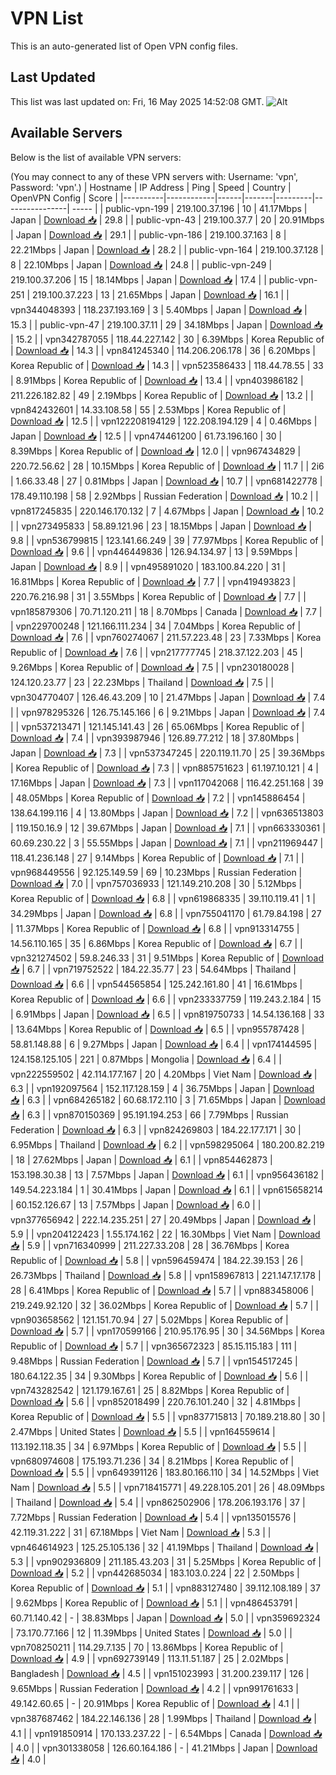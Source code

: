 # VPN List

This is an auto-generated list of Open VPN config files.

## Last Updated

This list was last updated on: Fri, 16 May 2025 14:52:08 GMT.
![Alt](https://repobeats.axiom.co/api/embed/186b98318ef1479477931607c1ad7d823f12451f.svg "Repobeats analytics image")

## Available Servers

Below is the list of available VPN servers:

(You may connect to any of these VPN servers with: Username: 'vpn', Password: 'vpn'.)
| Hostname | IP Address | Ping | Speed | Country | OpenVPN Config | Score |
|----------|------------|------|-------|---------|----------------| ----- |
| public-vpn-199 | 219.100.37.196 | 10 | 41.17Mbps | Japan | [Download 📥](./configs/server_0_JP.ovpn) | 29.8 |
| public-vpn-43 | 219.100.37.7 | 20 | 20.91Mbps | Japan | [Download 📥](./configs/server_1_JP.ovpn) | 29.1 |
| public-vpn-186 | 219.100.37.163 | 8 | 22.21Mbps | Japan | [Download 📥](./configs/server_2_JP.ovpn) | 28.2 |
| public-vpn-164 | 219.100.37.128 | 8 | 22.10Mbps | Japan | [Download 📥](./configs/server_3_JP.ovpn) | 24.8 |
| public-vpn-249 | 219.100.37.206 | 15 | 18.14Mbps | Japan | [Download 📥](./configs/server_4_JP.ovpn) | 17.4 |
| public-vpn-251 | 219.100.37.223 | 13 | 21.65Mbps | Japan | [Download 📥](./configs/server_5_JP.ovpn) | 16.1 |
| vpn344048393 | 118.237.193.169 | 3 | 5.40Mbps | Japan | [Download 📥](./configs/server_6_JP.ovpn) | 15.3 |
| public-vpn-47 | 219.100.37.11 | 29 | 34.18Mbps | Japan | [Download 📥](./configs/server_7_JP.ovpn) | 15.2 |
| vpn342787055 | 118.44.227.142 | 30 | 6.39Mbps | Korea Republic of | [Download 📥](./configs/server_8_KR.ovpn) | 14.3 |
| vpn841245340 | 114.206.206.178 | 36 | 6.20Mbps | Korea Republic of | [Download 📥](./configs/server_9_KR.ovpn) | 14.3 |
| vpn523586433 | 118.44.78.55 | 33 | 8.91Mbps | Korea Republic of | [Download 📥](./configs/server_10_KR.ovpn) | 13.4 |
| vpn403986182 | 211.226.182.82 | 49 | 2.19Mbps | Korea Republic of | [Download 📥](./configs/server_11_KR.ovpn) | 13.2 |
| vpn842432601 | 14.33.108.58 | 55 | 2.53Mbps | Korea Republic of | [Download 📥](./configs/server_12_KR.ovpn) | 12.5 |
| vpn122208194129 | 122.208.194.129 | 4 | 0.46Mbps | Japan | [Download 📥](./configs/server_13_JP.ovpn) | 12.5 |
| vpn474461200 | 61.73.196.160 | 30 | 8.39Mbps | Korea Republic of | [Download 📥](./configs/server_14_KR.ovpn) | 12.0 |
| vpn967434829 | 220.72.56.62 | 28 | 10.15Mbps | Korea Republic of | [Download 📥](./configs/server_15_KR.ovpn) | 11.7 |
| 2i6 | 1.66.33.48 | 27 | 0.81Mbps | Japan | [Download 📥](./configs/server_16_JP.ovpn) | 10.7 |
| vpn681422778 | 178.49.110.198 | 58 | 2.92Mbps | Russian Federation | [Download 📥](./configs/server_17_RU.ovpn) | 10.2 |
| vpn817245835 | 220.146.170.132 | 7 | 4.67Mbps | Japan | [Download 📥](./configs/server_18_JP.ovpn) | 10.2 |
| vpn273495833 | 58.89.121.96 | 23 | 18.15Mbps | Japan | [Download 📥](./configs/server_19_JP.ovpn) | 9.8 |
| vpn536799815 | 123.141.66.249 | 39 | 77.97Mbps | Korea Republic of | [Download 📥](./configs/server_20_KR.ovpn) | 9.6 |
| vpn446449836 | 126.94.134.97 | 13 | 9.59Mbps | Japan | [Download 📥](./configs/server_21_JP.ovpn) | 8.9 |
| vpn495891020 | 183.100.84.220 | 31 | 16.81Mbps | Korea Republic of | [Download 📥](./configs/server_22_KR.ovpn) | 7.7 |
| vpn419493823 | 220.76.216.98 | 31 | 3.55Mbps | Korea Republic of | [Download 📥](./configs/server_23_KR.ovpn) | 7.7 |
| vpn185879306 | 70.71.120.211 | 18 | 8.70Mbps | Canada | [Download 📥](./configs/server_24_CA.ovpn) | 7.7 |
| vpn229700248 | 121.166.111.234 | 34 | 7.04Mbps | Korea Republic of | [Download 📥](./configs/server_25_KR.ovpn) | 7.6 |
| vpn760274067 | 211.57.223.48 | 23 | 7.33Mbps | Korea Republic of | [Download 📥](./configs/server_26_KR.ovpn) | 7.6 |
| vpn217777745 | 218.37.122.203 | 45 | 9.26Mbps | Korea Republic of | [Download 📥](./configs/server_27_KR.ovpn) | 7.5 |
| vpn230180028 | 124.120.23.77 | 23 | 22.23Mbps | Thailand | [Download 📥](./configs/server_28_TH.ovpn) | 7.5 |
| vpn304770407 | 126.46.43.209 | 10 | 21.47Mbps | Japan | [Download 📥](./configs/server_29_JP.ovpn) | 7.4 |
| vpn978295326 | 126.75.145.166 | 6 | 9.21Mbps | Japan | [Download 📥](./configs/server_30_JP.ovpn) | 7.4 |
| vpn537213471 | 121.145.141.43 | 26 | 65.06Mbps | Korea Republic of | [Download 📥](./configs/server_31_KR.ovpn) | 7.4 |
| vpn393987946 | 126.89.77.212 | 18 | 37.80Mbps | Japan | [Download 📥](./configs/server_32_JP.ovpn) | 7.3 |
| vpn537347245 | 220.119.11.70 | 25 | 39.36Mbps | Korea Republic of | [Download 📥](./configs/server_33_KR.ovpn) | 7.3 |
| vpn885751623 | 61.197.10.121 | 4 | 17.16Mbps | Japan | [Download 📥](./configs/server_34_JP.ovpn) | 7.3 |
| vpn117042068 | 116.42.251.168 | 39 | 48.05Mbps | Korea Republic of | [Download 📥](./configs/server_35_KR.ovpn) | 7.2 |
| vpn145886454 | 138.64.199.116 | 4 | 13.80Mbps | Japan | [Download 📥](./configs/server_36_JP.ovpn) | 7.2 |
| vpn636513803 | 119.150.16.9 | 12 | 39.67Mbps | Japan | [Download 📥](./configs/server_37_JP.ovpn) | 7.1 |
| vpn663330361 | 60.69.230.22 | 3 | 55.55Mbps | Japan | [Download 📥](./configs/server_38_JP.ovpn) | 7.1 |
| vpn211969447 | 118.41.236.148 | 27 | 9.14Mbps | Korea Republic of | [Download 📥](./configs/server_39_KR.ovpn) | 7.1 |
| vpn968449556 | 92.125.149.59 | 69 | 10.23Mbps | Russian Federation | [Download 📥](./configs/server_40_RU.ovpn) | 7.0 |
| vpn757036933 | 121.149.210.208 | 30 | 5.12Mbps | Korea Republic of | [Download 📥](./configs/server_41_KR.ovpn) | 6.8 |
| vpn619868335 | 39.110.119.41 | 1 | 34.29Mbps | Japan | [Download 📥](./configs/server_42_JP.ovpn) | 6.8 |
| vpn755041170 | 61.79.84.198 | 27 | 11.37Mbps | Korea Republic of | [Download 📥](./configs/server_43_KR.ovpn) | 6.8 |
| vpn913314755 | 14.56.110.165 | 35 | 6.86Mbps | Korea Republic of | [Download 📥](./configs/server_44_KR.ovpn) | 6.7 |
| vpn321274502 | 59.8.246.33 | 31 | 9.51Mbps | Korea Republic of | [Download 📥](./configs/server_45_KR.ovpn) | 6.7 |
| vpn719752522 | 184.22.35.77 | 23 | 54.64Mbps | Thailand | [Download 📥](./configs/server_46_TH.ovpn) | 6.6 |
| vpn544565854 | 125.242.161.80 | 41 | 16.61Mbps | Korea Republic of | [Download 📥](./configs/server_47_KR.ovpn) | 6.6 |
| vpn233337759 | 119.243.2.184 | 15 | 6.91Mbps | Japan | [Download 📥](./configs/server_48_JP.ovpn) | 6.5 |
| vpn819750733 | 14.54.136.168 | 33 | 13.64Mbps | Korea Republic of | [Download 📥](./configs/server_49_KR.ovpn) | 6.5 |
| vpn955787428 | 58.81.148.88 | 6 | 9.27Mbps | Japan | [Download 📥](./configs/server_50_JP.ovpn) | 6.4 |
| vpn174144595 | 124.158.125.105 | 221 | 0.87Mbps | Mongolia | [Download 📥](./configs/server_51_MN.ovpn) | 6.4 |
| vpn222559502 | 42.114.177.167 | 20 | 4.20Mbps | Viet Nam | [Download 📥](./configs/server_52_VN.ovpn) | 6.3 |
| vpn192097564 | 152.117.128.159 | 4 | 36.75Mbps | Japan | [Download 📥](./configs/server_53_JP.ovpn) | 6.3 |
| vpn684265182 | 60.68.172.110 | 3 | 71.65Mbps | Japan | [Download 📥](./configs/server_54_JP.ovpn) | 6.3 |
| vpn870150369 | 95.191.194.253 | 66 | 7.79Mbps | Russian Federation | [Download 📥](./configs/server_55_RU.ovpn) | 6.3 |
| vpn824269803 | 184.22.177.171 | 30 | 6.95Mbps | Thailand | [Download 📥](./configs/server_56_TH.ovpn) | 6.2 |
| vpn598295064 | 180.200.82.219 | 18 | 27.62Mbps | Japan | [Download 📥](./configs/server_57_JP.ovpn) | 6.1 |
| vpn854462873 | 153.198.30.38 | 13 | 7.57Mbps | Japan | [Download 📥](./configs/server_58_JP.ovpn) | 6.1 |
| vpn956436182 | 149.54.223.184 | 1 | 30.41Mbps | Japan | [Download 📥](./configs/server_59_JP.ovpn) | 6.1 |
| vpn615658214 | 60.152.126.67 | 13 | 7.57Mbps | Japan | [Download 📥](./configs/server_60_JP.ovpn) | 6.0 |
| vpn377656942 | 222.14.235.251 | 27 | 20.49Mbps | Japan | [Download 📥](./configs/server_61_JP.ovpn) | 5.9 |
| vpn204122423 | 1.55.174.162 | 22 | 16.30Mbps | Viet Nam | [Download 📥](./configs/server_62_VN.ovpn) | 5.9 |
| vpn716340999 | 211.227.33.208 | 28 | 36.76Mbps | Korea Republic of | [Download 📥](./configs/server_63_KR.ovpn) | 5.8 |
| vpn596459474 | 184.22.39.153 | 26 | 26.73Mbps | Thailand | [Download 📥](./configs/server_64_TH.ovpn) | 5.8 |
| vpn158967813 | 221.147.17.178 | 28 | 6.41Mbps | Korea Republic of | [Download 📥](./configs/server_65_KR.ovpn) | 5.7 |
| vpn883458006 | 219.249.92.120 | 32 | 36.02Mbps | Korea Republic of | [Download 📥](./configs/server_66_KR.ovpn) | 5.7 |
| vpn903658562 | 121.151.70.94 | 27 | 5.02Mbps | Korea Republic of | [Download 📥](./configs/server_67_KR.ovpn) | 5.7 |
| vpn170599166 | 210.95.176.95 | 30 | 34.56Mbps | Korea Republic of | [Download 📥](./configs/server_68_KR.ovpn) | 5.7 |
| vpn365672323 | 85.15.115.183 | 111 | 9.48Mbps | Russian Federation | [Download 📥](./configs/server_69_RU.ovpn) | 5.7 |
| vpn154517245 | 180.64.122.35 | 34 | 9.30Mbps | Korea Republic of | [Download 📥](./configs/server_70_KR.ovpn) | 5.6 |
| vpn743282542 | 121.179.167.61 | 25 | 8.82Mbps | Korea Republic of | [Download 📥](./configs/server_71_KR.ovpn) | 5.6 |
| vpn852018499 | 220.76.101.240 | 32 | 4.81Mbps | Korea Republic of | [Download 📥](./configs/server_72_KR.ovpn) | 5.5 |
| vpn837715813 | 70.189.218.80 | 30 | 2.47Mbps | United States | [Download 📥](./configs/server_73_US.ovpn) | 5.5 |
| vpn164559614 | 113.192.118.35 | 34 | 6.97Mbps | Korea Republic of | [Download 📥](./configs/server_74_KR.ovpn) | 5.5 |
| vpn680974608 | 175.193.71.236 | 34 | 8.21Mbps | Korea Republic of | [Download 📥](./configs/server_75_KR.ovpn) | 5.5 |
| vpn649391126 | 183.80.166.110 | 34 | 14.52Mbps | Viet Nam | [Download 📥](./configs/server_76_VN.ovpn) | 5.5 |
| vpn718415771 | 49.228.105.201 | 26 | 48.09Mbps | Thailand | [Download 📥](./configs/server_77_TH.ovpn) | 5.4 |
| vpn862502906 | 178.206.193.176 | 37 | 7.72Mbps | Russian Federation | [Download 📥](./configs/server_78_RU.ovpn) | 5.4 |
| vpn135015576 | 42.119.31.222 | 31 | 67.18Mbps | Viet Nam | [Download 📥](./configs/server_79_VN.ovpn) | 5.3 |
| vpn464614923 | 125.25.105.136 | 32 | 41.19Mbps | Thailand | [Download 📥](./configs/server_80_TH.ovpn) | 5.3 |
| vpn902936809 | 211.185.43.203 | 31 | 5.25Mbps | Korea Republic of | [Download 📥](./configs/server_81_KR.ovpn) | 5.2 |
| vpn442685034 | 183.103.0.224 | 22 | 2.50Mbps | Korea Republic of | [Download 📥](./configs/server_82_KR.ovpn) | 5.1 |
| vpn883127480 | 39.112.108.189 | 37 | 9.62Mbps | Korea Republic of | [Download 📥](./configs/server_83_KR.ovpn) | 5.1 |
| vpn486453791 | 60.71.140.42 | - | 38.83Mbps | Japan | [Download 📥](./configs/server_84_JP.ovpn) | 5.0 |
| vpn359692324 | 73.170.77.166 | 12 | 11.39Mbps | United States | [Download 📥](./configs/server_85_US.ovpn) | 5.0 |
| vpn708250211 | 114.29.7.135 | 70 | 13.86Mbps | Korea Republic of | [Download 📥](./configs/server_86_KR.ovpn) | 4.9 |
| vpn692739149 | 113.11.51.187 | 25 | 2.02Mbps | Bangladesh | [Download 📥](./configs/server_87_BD.ovpn) | 4.5 |
| vpn151023993 | 31.200.239.117 | 126 | 9.65Mbps | Russian Federation | [Download 📥](./configs/server_88_RU.ovpn) | 4.2 |
| vpn991761633 | 49.142.60.65 | - | 20.91Mbps | Korea Republic of | [Download 📥](./configs/server_89_KR.ovpn) | 4.1 |
| vpn387687462 | 184.22.146.136 | 28 | 1.99Mbps | Thailand | [Download 📥](./configs/server_90_TH.ovpn) | 4.1 |
| vpn191850914 | 170.133.237.22 | - | 6.54Mbps | Canada | [Download 📥](./configs/server_91_CA.ovpn) | 4.0 |
| vpn301338058 | 126.60.164.186 | - | 41.21Mbps | Japan | [Download 📥](./configs/server_92_JP.ovpn) | 4.0 |
